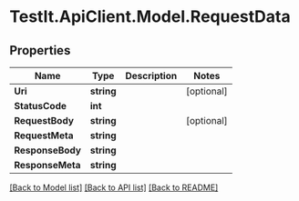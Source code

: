 # TestIt.ApiClient.Model.RequestData

## Properties

Name | Type | Description | Notes
------------ | ------------- | ------------- | -------------
**Uri** | **string** |  | [optional] 
**StatusCode** | **int** |  | 
**RequestBody** | **string** |  | [optional] 
**RequestMeta** | **string** |  | 
**ResponseBody** | **string** |  | 
**ResponseMeta** | **string** |  | 

[[Back to Model list]](../README.md#documentation-for-models) [[Back to API list]](../README.md#documentation-for-api-endpoints) [[Back to README]](../README.md)

